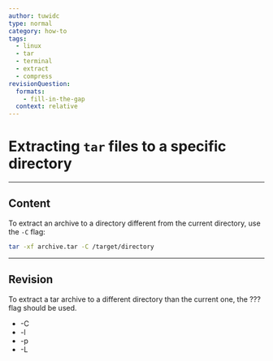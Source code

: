 ```yaml
---
author: tuwidc
type: normal
category: how-to
tags:
  - linux
  - tar
  - terminal
  - extract
  - compress
revisionQuestion:
  formats:
    - fill-in-the-gap
  context: relative
---
```


# Extracting `tar` files to a specific directory


---

## Content

To extract an archive to a directory different from the current directory, use the `-C` flag:

```bash
tar -xf archive.tar -C /target/directory
```


---

## Revision

To extract a tar archive to a different directory than the current one, the ??? flag should be used.

- -C
- -l
- -p
- -L
